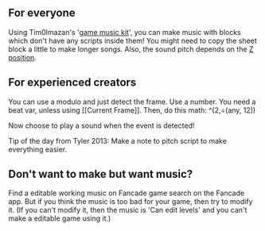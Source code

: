 ## For everyone
Using Tim0lmazan's '[game music kit](https://fancade.page.link/f4pG)', you can make music with blocks which don't have any scripts inside them! You might need to copy the sheet block a little to make longer songs. Also, the sound pitch depends on the [Z position](https://www.fancade.com/wiki/Build/Which%20direction%20is%20X%2CY%2CZ%3F.md).

## For experienced creators
You can use a modulo and just detect the frame. Use a number. You need a beat var, unless using [[Current Frame]]. Then, do this math: ^(2,÷(any, 12))

Now choose to play a sound when the event is detected!

Tip of the day from Tyler 2013: Make a note to pitch script to make everything easier.

## Don't want to make but want music?
Find a editable working music on Fancade game search on the Fancade app. But if you think the music is too bad for your game, then try to modify it. (If you can't modify it, then the music is 'Can edit levels' and you can't make a editable game using it.)